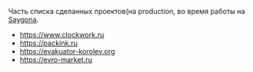 Часть списка сделанных проектов(на production, во время работы на [Saygona](https://saygona.ru/). 
* https://www.clockwork.ru
* https://packink.ru 
* https://evakuator-korolev.org 
* https://evro-market.ru
